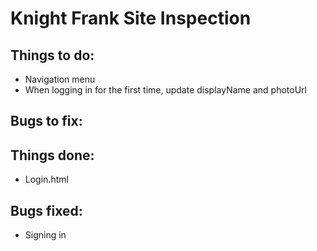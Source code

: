 # Knight Frank Site Inspection

Things to do:
- 
- Navigation menu
- When logging in for the first time, update displayName and photoUrl

Bugs to fix:
- 

Things done:
- 
- Login.html

Bugs fixed:
- 
- Signing in
